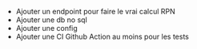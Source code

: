 - Ajouter un endpoint pour faire le vrai calcul RPN 
- Ajouter une db no sql
- Ajouter une config
- Ajouter une CI Github Action au moins pour les tests